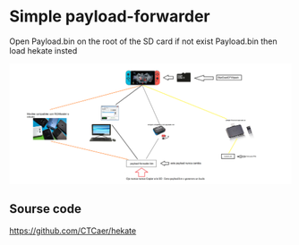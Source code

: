 # Simple payload-forwarder

Open Payload.bin on the root of the SD card if not exist Payload.bin then load hekate insted

![alt text](payload-forwarder.png)
## Sourse code 
https://github.com/CTCaer/hekate




